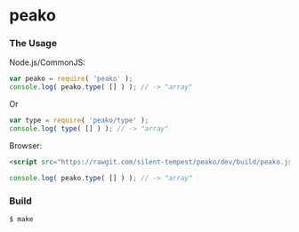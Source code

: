 # peako

### The Usage

Node.js/CommonJS:

```javascript
var peako = require( 'peako' );
console.log( peako.type( [] ) ); // -> "array"
```

Or

```javascript
var type = require( 'peako/type' );
console.log( type( [] ) ); // -> "array"
```

Browser:

```html
<script src="https://rawgit.com/silent-tempest/peako/dev/build/peako.js"></script>
```

```javascript
console.log( peako.type( [] ) ); // -> "array"
```

### Build

`$ make`
